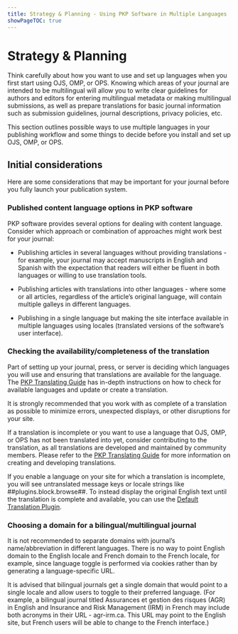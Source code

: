 ```yaml
---
title: Strategy & Planning - Using PKP Software in Multiple Languages
showPageTOC: true
---
```


# Strategy & Planning

Think carefully about how you want to use and set up languages when you first start using OJS, OMP, or OPS. Knowing which areas of your journal are intended to be multilingual will allow you to write clear guidelines for authors and editors for entering multilingual metadata or making multilingual submissions, as well as prepare translations for basic journal information such as submission guidelines, journal descriptions, privacy policies, etc.

This section outlines possible ways to use multiple languages in your publishing workflow and some things to decide before you install and set up OJS, OMP, or OPS.

## Initial considerations

Here are some considerations that may be important for your journal before you fully launch your publication system.

### Published content language options in PKP software

PKP software provides several options for dealing with content language. Consider which approach or combination of approaches might work best for your journal:

-   Publishing articles in several languages without providing translations - for example, your journal may accept manuscripts in English and Spanish with the expectation that readers will either be fluent in both languages or willing to use translation tools.  
    
-   Publishing articles with translations into other languages - where some or all articles, regardless of the article’s original language, will contain multiple galleys in different languages.  
      
-   Publishing in a single language  but making the site interface available in multiple languages using locales (translated versions of the software’s user interface).
  

### Checking the availability/completeness of the translation

Part of setting up your journal, press, or server is deciding which languages you will use and ensuring that translations are available for the language. The [PKP Translating Guide](https://docs.pkp.sfu.ca/translating-guide/en/) has in-depth instructions on how to check for available languages and update or create a translation.

It is strongly recommended that you work with as complete of a translation as possible to minimize errors, unexpected displays, or other disruptions for your site.

If a translation is incomplete or you want to use a language that OJS, OMP, or OPS has not been translated into yet, consider contributing to the translation, as all translations are developed and maintained by community members. Please refer to the [PKP Translating Guide](https://docs.pkp.sfu.ca/translating-guide/en/) for more information on creating and developing translations.  

If you enable a language on your site for which a translation is incomplete, you will see untranslated message keys or locale strings like ##plugins.block.browse##. To instead display the original English text until the translation is complete and available, you can use the [Default Translation Plugin](https://docs.pkp.sfu.ca/translating-guide/en/managing-languages#default-translation-plugin).  
  

### Choosing a domain for a bilingual/multilingual journal

It is not recommended to separate domains with journal’s name/abbreviation in different languages. There is no way to point English domain to the English locale and French domain to the French locale, for example, since language toggle is performed via cookies rather than by generating a language-specific URL.  
  
It is advised that bilingual journals get a single domain that would point to a single locale and allow users to toggle to their preferred language. (For example, a bilingual journal titled Assurances et gestion des risques (AGR) in English and Insurance and Risk Management (IRM) in French may include both acronyms in their URL - agr-irm.ca. This URL may point to the English site, but French users will be able to change to the French interface.)
